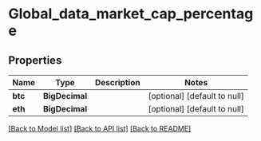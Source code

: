 # Global_data_market_cap_percentage
## Properties

| Name | Type | Description | Notes |
|------------ | ------------- | ------------- | -------------|
| **btc** | **BigDecimal** |  | [optional] [default to null] |
| **eth** | **BigDecimal** |  | [optional] [default to null] |

[[Back to Model list]](../README.md#documentation-for-models) [[Back to API list]](../README.md#documentation-for-api-endpoints) [[Back to README]](../README.md)

